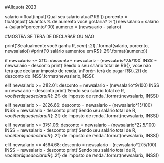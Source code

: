 #Alíquota 2023

salario = float(input('Qual seu salário atual? R$'))
porcento = float(input('Quantos % de aumento você gostaria? %'))
newsalario = salario + (salario*porcento/100)
aumento = (newsalario - salario)

#MOSTRA SE TERÁ DE DECLARAR OU NÃO

print('Se atualmente você ganha R${}, com {}% de aumento, passará a ganhar R${:.2f}.'.format(salario, porcento, newsalario))
#print('O salário aumentou em R${:.2f}'.format(aumento))

if newsalario <= 2112:
    desconto = newsalario - (newsalario*7.5/100)
    INSS = newsalario - desconto
    print('Sendo o seu salário total de R${}, você não terá que declarar imposto de renda. \nPorém terá de pagar R${:.2f} de desconto do INSS'.format(newsalario,INSS))

elif newsalario >= 2112.01:
    desconto = newsalario - (newsalario*9/100)
    INSS = newsalario - desconto
    print('Sendo seu salário total de R${}, você terá que declarar R${:.2f} de imposto de renda.'.format(newsalario, INSS))

elif newsalario >= 2826.66:
    desconto = newsalario - (newsalario*15/100)
    INSS = newsalario - desconto
    print('Sendo seu salário total de R${}, você terá que declarar R${:.2f} de imposto de renda.'.format(newsalario, INSS))

elif newsalario >= 3751.06:
    desconto = newsalario - (newsalario*22.5/100)
    INSS = newsalario - desconto
    print('Sendo seu salário total de R${}, você terá que declarar R${:.2f} de imposto de renda.'.format(newsalario, INSS))

elif newsalario >= 4664.68:
    desconto = newsalario - (newsalario*27.5/100)
    INSS = newsalario - desconto
    print('Sendo seu salário total de R${}, você terá que declarar R${:.2f} de imposto de renda.'.format(newsalario, INSS))

